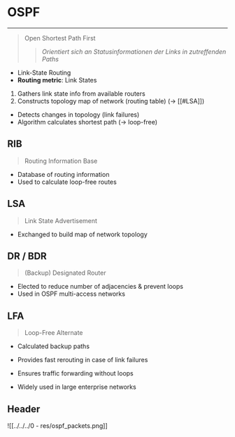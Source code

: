 # OSPF
___
> Open Shortest Path First
>> *Orientiert sich an Statusinformationen der Links in zutreffenden Paths*
- Link-State Routing
- **Routing metric**: Link States

1. Gathers link state info from available routers
2. Constructs topology map of network (routing table)
(→ [[#LSA]])

- Detects changes in topology (link failures)
- Algorithm calculates shortest path (→ loop-free)

## RIB
> Routing Information Base
- Database of routing information
- Used to calculate loop-free routes
## LSA
> Link State Advertisement
- Exchanged to build map of network topology
## DR / BDR
> (Backup) Designated Router
- Elected to reduce number of adjacencies & prevent loops
- Used in OSPF multi-access networks
## LFA
> Loop-Free Alternate
- Calculated backup paths
- Provides fast rerouting in case of link failures
- Ensures traffic forwarding without loops

- Widely used in large enterprise networks
## Header
![[../../../0 - res/ospf_packets.png]]